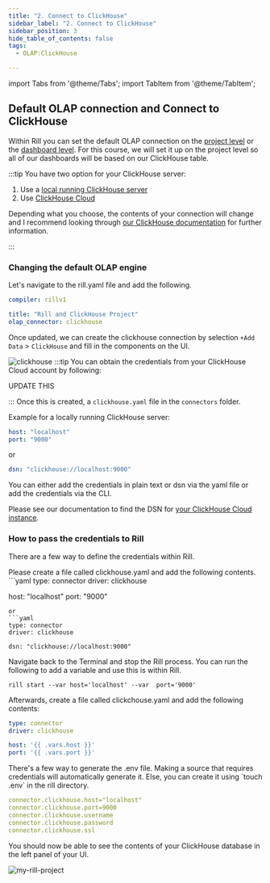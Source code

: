 ```yaml
---
title: "2. Connect to ClickHouse"
sidebar_label: "2. Connect to ClickHouse"
sidebar_position: 3
hide_table_of_contents: false
tags:
  - OLAP:ClickHouse

---
```

import Tabs from '@theme/Tabs';
import TabItem from '@theme/TabItem';


## Default OLAP connection and Connect to ClickHouse

Within Rill you can set the default OLAP connection on the [project level](https://docs.rilldata.com/reference/project-files/rill-yaml) or the [dashboard level](https://docs.rilldata.com/reference/project-files/dashboards). 
For this course, we will set it up on the project level so all of our dashboards will be based on our ClickHouse table.

:::tip
You have two option for your ClickHouse server:
1. Use a [local running ClickHouse server](https://clickhouse.com/docs/en/install)
2. Use [ClickHouse Cloud](https://clickhouse.com/docs/en/cloud/overview)

Depending what you choose, the contents of your connection will change and I recommend looking through [our ClickHouse documentation](https://docs.rilldata.com/reference/olap-engines/clickhouse) for further information.

:::

### Changing the default OLAP engine
Let's navigate to the rill.yaml file and add the following. 

```yaml
compiler: rillv1

title: "Rill and ClickHouse Project"
olap_connector: clickhouse
```

Once updated, we can create the clickhouse connection by selection `+Add Data` > `ClickHouse` and fill in the components on the UI.

![clickhouse](/img/tutorials/ch/clickhouse-connector.png)
:::tip
You can obtain the credentials from your ClickHouse Cloud account by following:

UPDATE THIS

:::
Once this is created, a `clickhouse.yaml` file in the `connectors` folder.

Example for a locally running ClickHouse server:
```yaml
host: "localhost"
port: "9000"
```
or 
```yaml
dsn: "clickhouse://localhost:9000"
```


 You can either add the credentials in plain text or dsn via the yaml file or add the credentials via the CLI.


Please see our documentation to find the DSN for [your ClickHouse Cloud instance](https://docs.rilldata.com/reference/olap-engines/clickhouse#connecting-to-clickhouse-cloud). 

### How to pass the credentials to Rill
There are a few way to define the credentials within Rill.

<Tabs>
<TabItem value="yaml" label="via yaml" default>
Please create a file called clickhouse.yaml and add the following contents.
```yaml
type: connector
driver: clickhouse

host: "localhost"
port: "9000"
```
or 
```yaml
type: connector
driver: clickhouse

dsn: "clickhouse://localhost:9000"
```



</TabItem>
<TabItem value="variable" label="via variables">
Navigate back to the Terminal and stop the Rill process. You can run the following to add a variable and use this is within Rill.

```
rill start --var host='localhost' --var  port='9000'
```

Afterwards, create a file called clickchouse.yaml and add the following contents:

```yaml
type: connector
driver: clickhouse

host: '{{ .vars.host }}'
port: '{{ .vars.port }}'
```



  </TabItem>


  <TabItem value="env" label="via .env">
There's a few way to generate the .env file. Making a source that requires credentials will automatically generate it. Else, you can create it using `touch .env` in the rill directory.

```yaml
connector.clickhouse.host="localhost"
connector.clickhouse.port=9000
connector.clickhouse.username 
connector.clickhouse.password 
connector.clickhouse.ssl 
```

  </TabItem>
</Tabs>

You should now be able to see the contents of your ClickHouse database in the left panel of your UI.

![my-rill-project](/img/tutorials/ch/olap-connector.png)